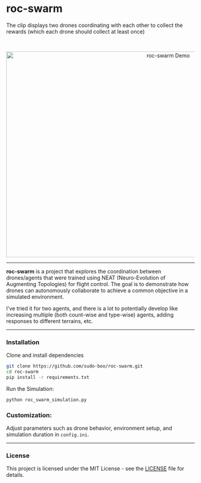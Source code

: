 # roc-swarm

The clip displays two drones coordinating with each other to collect the rewards (which each drone should collect at least once)

<br>

<p align="center">
  <img src="https://github.com/user-attachments/assets/af6926fb-df1a-42ae-a53d-7154fac4e0ed" alt="roc-swarm Demo" width="850" height="550">
</p>

---

<be>

**roc-swarm** is a project that explores the coordination between drones/agents that were trained using NEAT (Neuro-Evolution of Augmenting Topologies) for flight control.
The goal is to demonstrate how drones can autonomously collaborate to achieve a common objective in a simulated environment.

I've tried it for two agents, and there is a lot to potentially develop like increasing multiple (both count-wise and type-wise) agents, adding responses to different terrains, etc.

---

### Installation

Clone and install dependencies

```bash
git clone https://github.com/sudo-boo/roc-swarm.git
cd roc-swarm
pip install -r requirements.txt
```
Run the Simulation:

```bash
python roc_swarm_simulation.py
```

### Customization:

Adjust parameters such as drone behavior, environment setup, and simulation duration in `config.ini`.

---

### License

This project is licensed under the MIT License - see the [LICENSE](/LICENSE) file for details.
